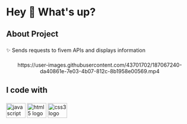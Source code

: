 <h1 align="left">Hey 👋 What's up?</h1>

###

<h2 align="left">About Project</h2>

###

<p align="left">✨ Sends requests to fivem APIs and displays information</p>

###

<div align="center">
https://user-images.githubusercontent.com/43701702/187067240-da40861e-7e03-4b07-812c-8b1958e00569.mp4
</div>

###

<h2 align="left">I code with</h2>

###

<div align="left">
  <img src="https://cdn.jsdelivr.net/gh/devicons/devicon/icons/javascript/javascript-original.svg" height="40" width="52" alt="javascript logo"  />
  <img src="https://cdn.jsdelivr.net/gh/devicons/devicon/icons/html5/html5-original.svg" height="40" width="52" alt="html5 logo"  />
  <img src="https://cdn.jsdelivr.net/gh/devicons/devicon/icons/css3/css3-original.svg" height="40" width="52" alt="css3 logo"  />
</div>

###
